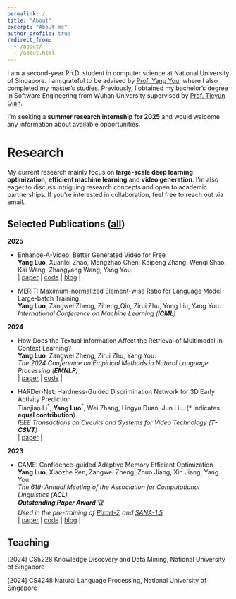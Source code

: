 ```yaml
---
permalink: /
title: "About"
excerpt: "About me"
author_profile: true
redirect_from: 
  - /about/
  - /about.html
---
```

I am a second-year Ph.D. student in computer science at National University of Singapore. I am grateful to be advised by [Prof. Yang You](https://www.comp.nus.edu.sg/~youy/), where I also completed my master’s studies. Previously, I obtained my bachelor’s degree in Software Engineering from Wuhan University supervised by [Prof. Tieyun Qian](https://www.aminer.cn/profile/tieyun-qian/53f47bdfdabfaee4dc89fe30).

I'm seeking a **summer research internship for 2025** and would welcome any information about available opportunities.

Research
======
My current research mainly focus on **large-scale deep learning optimization**, **efficient machine learning** and **video generation**. I'm also eager to discuss intriguing research concepts and open to academic partnerships. If you're interested in collaboration, feel free to reach out via email.

Selected Publications ([all](https://scholar.google.com/citations?hl=en&user=-esBZacAAAAJ))
------
**2025**
* Enhance-A-Video: Better Generated Video for Free  
**Yang Luo**, Xuanlei Zhao, Mengzhao Chen, Kaipeng Zhang, Wenqi Shao, Kai Wang, Zhangyang Wang, Yang You.  
| [paper](https://arxiv.org/abs/2502.07508) | [code](https://github.com/NUS-HPC-AI-Lab/Enhance-A-Video) | [blog](https://oahzxl.github.io/Enhance_A_Video/) |

* MERIT: Maximum-normalized Element-wise Ratio for Language Model Large-batch Training   
**Yang Luo**, Zangwei Zheng, Ziheng_Qin, Zirui Zhu, Yong Liu, Yang You.  
_International Conference on Machine Learning (**ICML**)_

**2024**

* How Does the Textual Information Affect the Retrieval of Multimodal In-Context Learning?   
**Yang Luo**, Zangwei Zheng, Zirui Zhu, Yang You.      
_The 2024 Conference on Empirical Methods in Natural Language Processing (**EMNLP**)_  
| [paper](https://arxiv.org/abs/2404.12866) | [code](https://github.com/NUS-HPC-AI-Lab/Multimodal-ICL-Retriever) |

* HARDer-Net: Hardness-Guided Discrimination Network for 3D Early Activity Prediction   
Tianjiao Li<sup>\*</sup>, **Yang Luo**<sup>\*</sup>, Wei Zhang, Lingyu Duan, Jun Liu. (\* indicates **equal contribution**)                                                                        
_IEEE Transactions on Circuits and Systems for Video Technology (**T-CSVT**)_  
| [paper](https://ieeexplore-ieee-org.libproxy1.nus.edu.sg/document/10599489) |

**2023**
* CAME: Confidence-guided Adaptive Memory Efficient Optimization       
**Yang Luo**, Xiaozhe Ren, Zangwei Zheng, Zhuo Jiang, Xin Jiang, Yang You.       
_The 61th Annual Meeting of the Association for Computational Linguistics (**ACL**)_   
_**Outstanding Paper Award**_ 🏆  
_Used in the pre-training of [Pixart-$\Sigma$](https://pixart-alpha.github.io/PixArt-sigma-project/) and [SANA-1.5](https://nvlabs.github.io/Sana/Sana-1.5/)_  
| [paper](https://arxiv.org/abs/2307.02047) | [code](https://github.com/yangluo7/CAME/tree/master) | [blog](https://zhengzangw.github.io/blogs/came/) |

Teaching
------
[2024] CS5228 Knowledge Discovery and Data Mining, National University of Singapore

[2024] CS4248 Natural Language Processing, National University of Singapore

